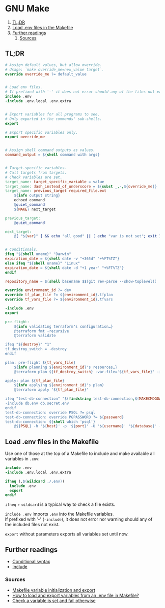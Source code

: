 # GNU Make

1. [TL;DR](#tldr)
1. [Load .env files in the Makefile](#load-env-files-in-the-makefile)
1. [Further readings](#further-readings)
   1. [Sources](#sources)

## TL;DR

```makefile
# Assign default values, but allow override.
# Usage: `make override_me=new_value target`.
override override_me ?= default_value


# Load env files.
# If prefixed with '-' it does not error should any of the files not exist.
include .env
-include .env.local .env.extra


# Export variables for all programs to see.
# Only exported in the commands' sub-shells.
export

# Export specific variables only.
export override_me


# Assign shell command outputs as values.
command_output = ${shell command with args}


# Target-specific variables.
# Call targets from targets.
# Check variables are set.
target_name: target_specific_variable = value
target_name: dash_instead_of_underscore = ${subst _,-,${override_me}}
target_name: previous_target required_file.ext
    ${info output string}
    echoed_command
    @quiet_command
    ${MAKE} next_target

previous_target:
    @quiet_command

next_target:
    @[ "${var}" ] && echo "all good" || ( echo "var is not set"; exit 1 )


# Conditionals.
ifeq "${shell uname}" "Darwin"
expiration_date = ${shell date -v "+365d" "+%FT%TZ"}
else ifeq "${shell uname}" "Linux"
expiration_date = ${shell date -d "+1 year" "+%FT%TZ"}
endif
```

```makefile
repository_name = $(shell basename $$(git rev-parse --show-toplevel))

override environment_id ?= dev
override tf_plan_file ?= ${environment_id}.tfplan
override tf_vars_file ?= ${environment_id}.tfvars

-include .env
export

pre-flight:
    ${info validating terraform's configuration…}
    @terraform fmt -recursive
    @terraform validate

ifeq "${destroy}" "1"
tf_destroy_switch = -destroy
endif

plan: pre-flight ${tf_vars_file}
    ${info planning ${environment_id}'s resources…}
    @terraform plan ${tf_destroy_switch} -var-file='${tf_vars_file}' -input=false -out='${tf_plan_file}'

apply: plan ${tf_plan_file}
    ${info applying ${environment_id}'s plan}
    @terraform apply '${tf_plan_file}'

ifeq "test-db-connection" "$(findstring test-db-connection,$(MAKECMDGOALS))"
-include db.env db.secret.env
endif
test-db-connection: override PSQL ?= psql
test-db-connection: override PGPASSWORD ?= ${password}
test-db-connection: ${shell which 'psql'}
    @${PSQL} -h '${host}' -p '${port}' -U '${username}' '${database}' -c '\q'
```

## Load .env files in the Makefile

Use one of those at the top of a Makefile to include and make available all variables in `.env`:

```makefile
include .env
-include .env.local .env.extra
```

```makefile
ifneq (,$(wildcard ./.env))
  include .env
  export
endif
```

`ifneq` + `wildcard` is a typical way to check a file exists.

`include .env` imports `.env` into the Makefile variables.<br/>
If prefixed with '-' (`-include`), it does not error nor warning should any of the included files not exist.

`export` without parameters exports all variables set until now.

## Further readings

- [Conditional syntax]
- [Include]

### Sources

- [Makefile variable initialization and export]
- [How to load and export variables from an .env file in Makefile?]
- [Check a variable is set and fail otherwise]

<!--
  References
  -->

<!-- Upstream -->
[conditional syntax]: https://www.gnu.org/software/make/manual/html_node/Conditional-Syntax.html
[include]: https://www.gnu.org/software/make/manual/html_node/Include.html

<!-- Others -->
[Check a variable is set and fail otherwise]: https://stackoverflow.com/questions/38801796/how-to-conditionally-set-makefile-variable-to-something-if-it-is-empty#56193440
[how to load and export variables from an .env file in makefile?]: https://stackoverflow.com/questions/44628206/how-to-load-and-export-variables-from-an-env-file-in-makefile#70663753
[makefile variable initialization and export]: https://stackoverflow.com/questions/2838715/makefile-variable-initialization-and-export
